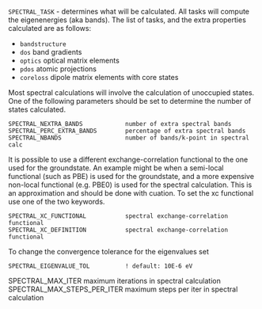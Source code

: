 
`SPECTRAL_TASK` - determines what will be calculated. All tasks will compute the eigenenergies (aka bands). The list of tasks, and the extra  properties calculated are as follows:

* `bandstructure`   
*  `dos`         band gradients
*   `optics`     optical matrix elements
* `pdos`  atomic projections
* `coreloss` dipole matrix elements with core states    


Most spectral calculations will involve the calculation of unoccupied states. One of the following parameters should be set to determine the number of states calculated.

```
SPECTRAL_NEXTRA_BANDS            number of extra spectral bands
SPECTRAL_PERC_EXTRA_BANDS        percentage of extra spectral bands
SPECTRAL_NBANDS                  number of bands/k-point in spectral calc
```

It is possible to use a different exchange-correlation functional to the one used for the groundstate. An example might be when a semi-local functional (such as PBE) is used for the groundstate, and a more expensive non-local functional (e.g. PBE0) is used for the spectral calculation. This is an approximation and should be done with cuation. To set the xc functional use one of the two keywords.

```
SPECTRAL_XC_FUNCTIONAL           spectral exchange-correlation functional
SPECTRAL_XC_DEFINITION           spectral exchange-correlation functional
```

To change the convergence tolerance for the eigenvalues set
```
SPECTRAL_EIGENVALUE_TOL          ! default: 10E-6 eV
```


SPECTRAL_MAX_ITER                maximum iterations in spectral calculation
SPECTRAL_MAX_STEPS_PER_ITER      maximum steps per iter in spectral calculation
